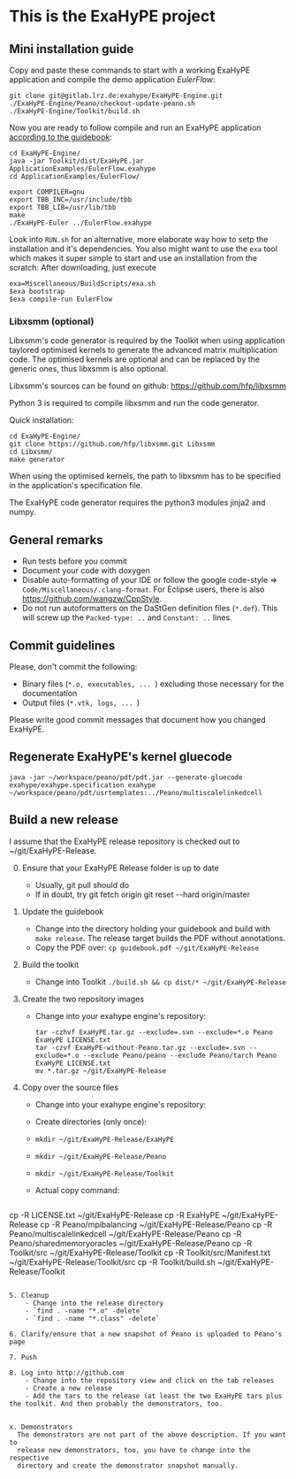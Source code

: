 # This is the ExaHyPE project #

## Mini installation guide ##

Copy and paste these commands to start with a working ExaHyPE application and compile the demo application _EulerFlow_:

    git clone git@gitlab.lrz.de:exahype/ExaHyPE-Engine.git
    ./ExaHyPE-Engine/Peano/checkout-update-peano.sh
    ./ExaHyPE-Engine/Toolkit/build.sh

Now you are ready to follow compile and run an ExaHyPE application [according to the guidebook](http://www5.in.tum.de/exahype/guidebook.pdf):

    cd ExaHyPE-Engine/
    java -jar Toolkit/dist/ExaHyPE.jar ApplicationExamples/EulerFlow.exahype
    cd ApplicationExamples/EulerFlow/
    
    export COMPILER=gnu
    export TBB_INC=/usr/include/tbb
    export TBB_LIB=/usr/lib/tbb
    make
    ./ExaHyPE-Euler ../EulerFlow.exahype

Look into `RUN.sh` for an alternative, more elaborate way how to setp the installation and it's dependencies. You also might want to use the `exa` tool which makes it super simple to start and use an installation from the scratch: After downloading, just execute

    exa=Miscellaneous/BuildScripts/exa.sh 
    $exa bootstrap
    $exa compile-run EulerFlow

### Libxsmm (optional) ###

Libxsmm's code generator is required by the Toolkit when using application taylored optimised kernels to generate the advanced matrix multiplication code. 
The optimised kernels are optional and can be replaced by the generic ones, thus libxsmm is also optional.

Libxsmm's sources can be found on github: https://github.com/hfp/libxsmm

Python 3 is required to compile libxsmm and run the code generator.

Quick installation:

    cd ExaHyPE-Engine/
    git clone https://github.com/hfp/libxsmm.git Libxsmm
    cd Libxsmm/
    make generator

When using the optimised kernels, the path to libxsmm has to be specified in the application's specification file.

The ExaHyPE code generator requires the python3 modules jinja2 and numpy.

## General remarks ##

* Run tests before you commit
* Document your code with doxygen
* Disable auto-formatting of your IDE or follow the google code-style => `Code/Miscellaneous/.clang-format`. For Eclipse users, there is also https://github.com/wangzw/CppStyle.
* Do not run autoformatters on the DaStGen definition files (`*.def`). This will screw up the `Packed-type: ..` and `Constant: ..` lines.


## Commit guidelines ##

Please, don't commit the following:
    
* Binary files (`*.o, executables, ... `) excluding those necessary for the documentation 
* Output files (`*.vtk, logs, ... `)

Please write good commit messages that document how you changed ExaHyPE.


## Regenerate ExaHyPE's kernel gluecode ##
 
```
java -jar ~/workspace/peano/pdt/pdt.jar --generate-gluecode exahype/exahype.specification exahype ~/workspace/peano/pdt/usrtemplates:../Peano/multiscalelinkedcell
```


## Build a new release ##

I assume that the ExaHyPE release repository is checked out to ~/git/ExaHyPE-Release.

0. Ensure that your ExaHyPE Release folder is up to date 
   - Usually, git pull should do 
   - If in doubt, try
     git fetch origin
     git reset --hard origin/master
     
1. Update the guidebook
    - Change into the directory holding your guidebook and build with `make release`.
      The release target builds the PDF without annotations.
    - Copy the PDF over: `cp guidebook.pdf ~/git/ExaHyPE-Release`

2. Build the toolkit
    - Change into Toolkit
      `./build.sh && cp dist/* ~/git/ExaHyPE-Release`

3. Create the two repository images
   - Change into your exahype engine's repository:

     ```
     tar -czhvf ExaHyPE.tar.gz --exclude=.svn --exclude=*.o Peano ExaHyPE LICENSE.txt 
     tar -czvf ExaHyPE-without-Peano.tar.gz --exclude=.svn --exclude=*.o --exclude Peano/peano --exclude Peano/tarch Peano ExaHyPE LICENSE.txt 
     mv *.tar.gz ~/git/ExaHyPE-Release
     ```

4. Copy over the source files
    - Change into your exahype engine's repository:
    - Create directories (only once):
    - `mkdir ~/git/ExaHyPE-Release/ExaHyPE`
    - `mkdir ~/git/ExaHyPE-Release/Peano`
    - `mkdir ~/git/ExaHyPE-Release/Toolkit`
    - Actual copy command:

      ```
cp -R LICENSE.txt ~/git/ExaHyPE-Release
cp -R ExaHyPE ~/git/ExaHyPE-Release
cp -R Peano/mpibalancing ~/git/ExaHyPE-Release/Peano
cp -R Peano/multiscalelinkedcell ~/git/ExaHyPE-Release/Peano
cp -R Peano/sharedmemoryoracles ~/git/ExaHyPE-Release/Peano
cp -R Toolkit/src ~/git/ExaHyPE-Release/Toolkit
cp -R Toolkit/src/Manifest.txt ~/git/ExaHyPE-Release/Toolkit/src
cp -R Toolkit/build.sh ~/git/ExaHyPE-Release/Toolkit
```

5. Cleanup
    - Change into the release directory
    - `find . -name "*.o" -delete`
    - `find . -name "*.class" -delete`

6. Clarify/ensure that a new snapshot of Peano is uploaded to Peano's page

7. Push 

8. Log into http://github.com
    - Change into the repository view and click on the tab releases
    - Create a new release
    - Add the tars to the release (at least the two ExaHyPE tars plus the toolkit. And then probably the demonstrators, too.


x. Demonstrators
  The demonstrators are not part of the above description. If you want to 
  release new demonstrators, too, you have to change into the respective 
  directory and create the demonstrator snapshot manually.
  
